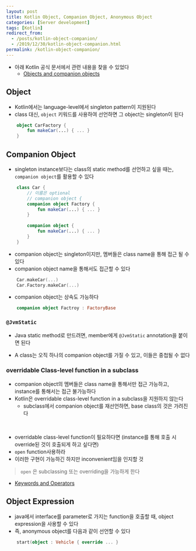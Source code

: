 ```yaml
---
layout: post
title: Kotlin Object, Companion Object, Anonymous Object
categories: [Server development]
tags: [Kotlin]
redirect_from:
  - /posts/kotlin-object-companion/
  - /2019/12/30/kotlin-object-companion.html
permalink: /kotlin-object-companion/
---
```


- 아래 Kotlin 공식 문서에서 관련 내용을 찾을 수 있었다
    - [Objects and companion objects](https://kotlinlang.org/docs/tutorials/kotlin-for-py/objects-and-companion-objects.html)

## Object

- Kotlin에서는 language-level에서 singleton pattern이 지원된다
- class 대신, `object` 키워드를 사용하여 선언하면 그 object는 singleton이 된다

```kotlin
    object CarFactory {
        fun makeCar(...) { ... }
    }
```

## Companion Object

- singleton instance보다는 class의 static method를 선언하고 싶을 때는, `companion object`를 활용할 수 있다

```kotlin
    class Car {
        // 이름은 optional
        // companion object {
        companion object Factory { 
            fun makeCar(...) { ... }
        }
    
        companion object {
            fun makeCar(...) { ... }
        }
    }
```

- companion object는 singleton이지만, 멤버들은 class name을 통해 접근 될 수 있다
- companion object name을 통해서도 접근할 수 있다

```kotlin
    Car.makeCar(...)
    Car.Factory.makeCar(...)
```

- companion object는 상속도 가능하다

```kotlin
    companion object Factroy : FactoryBase
```

### `@JvmStatic`

- Java static method로 만드려면, member에게 `@JvmStatic` annotation을 붙이면 된다

- A class는 오직 하나의 companion object를 가질 수 있고, 이들은 중첩될 수 없다

### overridable Class-level function in a subclass

- companion object의 멤버들은 class name을 통해서만 접근 가능하고, instance를 통해서는 접근 불가능하다
- Kotlin은 overridable class-level function in a subclass을 지원하지 않는다
    - subclass에서 companion object를 재선언하면, base class의 것은 가려진다

<br>

- overridable class-level function이 필요하다면 (instance를 통해 호출 시 override된 것이 호출되게 하고 싶다면)
- `open` function사용하라
- 이러한 구현이 가능하긴 하지만 inconvenient임을 인지할 것

> `open` 은 subclassing 또는 overriding을 가능하게 한다
- [Keywords and Operators](https://kotlinlang.org/docs/reference/keyword-reference.html)

## Object Expression

- java에서 interface를 parameter로 가지는 function을 호출할 때, object expression을 사용할 수 있다
- 즉, anonymous object를 다음과 같이 선언할 수 있다

```kotlin
    start(object : Vehicle { override ... }
```
